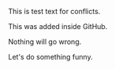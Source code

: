 This is test text for conflicts.

This was added inside GitHub.

Nothing will go wrong.

Let's do something funny.
